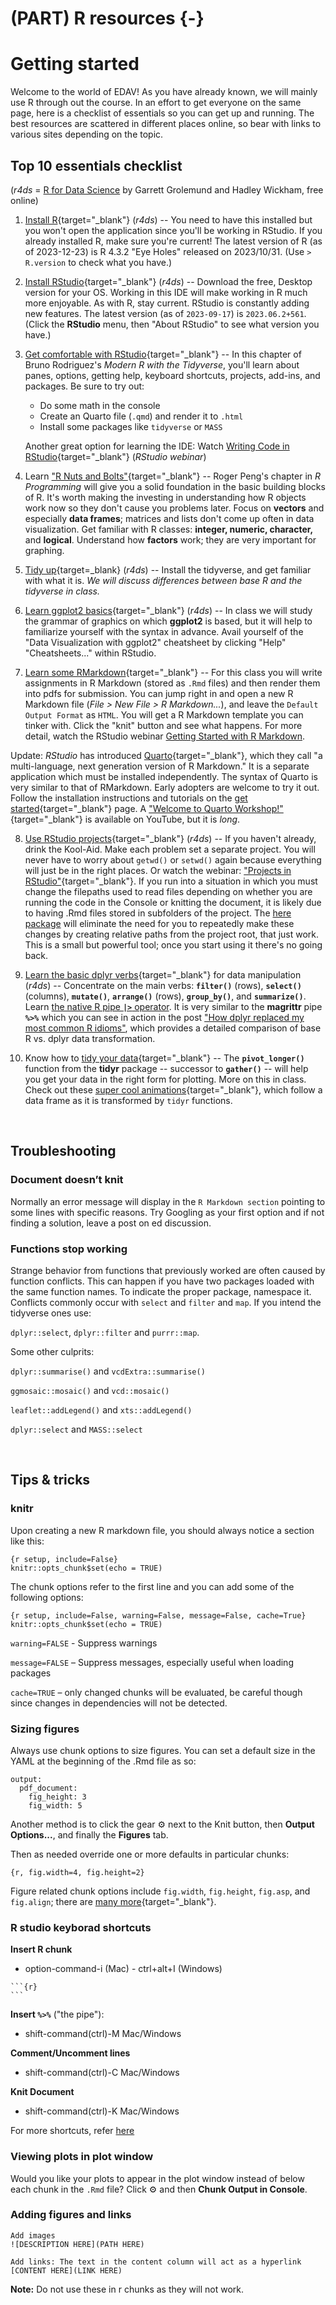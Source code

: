 # (PART) R resources {-}

# Getting started

Welcome to the world of EDAV! As you have already known, we will mainly use R through out the course. In an effort to get everyone on the same page, here is a checklist of essentials so you can get up and running. The best resources are scattered in different places online, so bear with links to various sites depending on the topic.

## Top 10 essentials checklist

(*r4ds* = [R for Data Science](https://r4ds.had.co.nz/) by Garrett Grolemund and Hadley Wickham, free online)




1. [Install R](https://r4ds.had.co.nz/introduction.html#r){target="_blank"} (*r4ds*) -- You need to have this installed but you won't open the application since you'll be working in RStudio. If you already installed R, make sure you're current! The latest version of R (as of 2023-12-23) is R 4.3.2 "Eye Holes" released on 2023/10/31. (Use `> R.version` to check what you have.)

2. [Install RStudio](https://r4ds.had.co.nz/introduction.html#rstudio){target="_blank"} (*r4ds*) -- Download the free, Desktop version for your OS. Working in this IDE will make working in R much more enjoyable. As with R, stay current. RStudio is constantly adding new features. The latest version (as of `2023-09-17`) is `2023.06.2+561`. (Click the **RStudio** menu, then "About RStudio" to see what version you have.)

3. [Get comfortable with RStudio](https://b-rodrigues.github.io/modern_R/getting-to-know-rstudio.html){target="_blank"} -- In this chapter of Bruno Rodriguez's *Modern R with the Tidyverse*, you'll learn about panes, options, getting help, keyboard shortcuts, projects, add-ins, and packages. Be sure to try out:

    - Do some math in the console
    - Create an Quarto file (`.qmd`) and render it to `.html`
    - Install some packages like `tidyverse` or `MASS`

    Another great option for learning the IDE: Watch [Writing Code in RStudio](https://rstudio.com/resources/webinars/programming-part-1-writing-code-in-rstudio/){target="_blank"} (*RStudio webinar*)

4. Learn ["R Nuts and Bolts"](https://bookdown.org/rdpeng/rprogdatascience/r-nuts-and-bolts.html){target="_blank"} -- Roger Peng's chapter in *R Programming* will give you a solid foundation in the basic building blocks of R. It's worth making the investing in understanding how R objects work now so they don't cause you problems later. Focus on **vectors** and especially **data frames**; matrices and lists don't come up often in data visualization.  Get familiar with R classes: **integer, numeric, character,** and **logical**. Understand how **factors** work; they are very important for graphing.

5. [Tidy up](https://r4ds.had.co.nz/introduction.html#the-tidyverse){target=_blank} (*r4ds*) -- Install the tidyverse, and get familiar with what it is. *We will discuss differences between base R and the tidyverse in class.*

6. [Learn ggplot2 basics](https://r4ds.had.co.nz/data-visualisation.html){target="_blank"} (*r4ds*) -- In class we will study the grammar of graphics on which **ggplot2** is based, but it will help to familiarize yourself with the syntax in advance. Avail yourself of the "Data Visualization with ggplot2" cheatsheet by clicking "Help" "Cheatsheets..." within RStudio.

7. [Learn some RMarkdown](https://rmarkdown.rstudio.com/articles_intro.html){target="_blank"} -- For this class you will write assignments in R Markdown (stored as `.Rmd` files) and then render them into pdfs for submission. You can jump right in and open a new R Markdown file (*File > New File > R Markdown...*), and leave the `Default Output Format` as `HTML`. You will get a R Markdown template you can tinker with. Click the "knit" button and see what happens. For more detail, watch the RStudio webinar [Getting Started with R Markdown](https://resources.rstudio.com/the-essentials-of-data-science/getting-started-with-r-markdown-60-02).

Update: *RStudio* has introduced [Quarto](https://quarto.org/docs/computations/r.html){target="_blank"}, which they call "a multi-language, next generation version of R Markdown." It is a separate application which must be installed independently. The syntax of Quarto is very similar to that of RMarkdown. Early adopters are welcome to try it out. Follow the installation instructions and tutorials on the [get started](https://quarto.org/docs/get-started/){target="_blank"} page. A ["Welcome to Quarto Workshop!"](https://www.youtube.com/watch?v=yvi5uXQMvu4){target="_blank"} is available on YouTube, but it is *long*.

8. [Use RStudio projects](https://r4ds.had.co.nz/workflow-projects.html){target="_blank"} (*r4ds*) -- If you haven't already, drink the Kool-Aid. Make each problem set a separate project. You will never have to worry about `getwd()` or `setwd()` again because everything will just be in the right places. Or watch the webinar: ["Projects in RStudio"](https://resources.rstudio.com/wistia-rstudio-essentials-2/rstudioessentialsmanagingpart1-2){target="_blank"}. If you run into a situation in which you must change the filepaths used to read files depending on whether you are running the code in the Console or knitting the document, it is likely due to having .Rmd files stored in subfolders of the project. The [here package](https://here.r-lib.org/) will eliminate the need for you to repeatedly make these changes by creating relative paths from the project root, that just work. This is a small but powerful tool; once you start using it there's no going back.

9. [Learn the basic dplyr verbs](https://r4ds.had.co.nz/transform.html){target="_blank"} for data manipulation (*r4ds*) -- Concentrate on the main verbs: **`filter()`** (rows), **`select()`** (columns), **`mutate()`**, **`arrange()`** (rows), **`group_by()`**, and **`summarize()`**. Learn [the native R pipe **`|>`** operator](https://www.tidyverse.org/blog/2023/04/base-vs-magrittr-pipe/). It is very similar to the **magrittr** pipe **`%>%`** which you can see in action in the post ["How dplyr replaced my most common R idioms"](https://www.r-bloggers.com/2014/02/how-dplyr-replaced-my-most-common-r-idioms/), which provides a detailed comparison of base R vs. dplyr data transformation.

10. Know how to [tidy your data](https://r4ds.had.co.nz/tidy-data.html){target="_blank"} -- The **`pivot_longer()`** function from the **tidyr** package -- successor to **`gather()`** -- will help you get your data in the right form for plotting.  More on this in class. Check out these [super cool animations](https://github.com/gadenbuie/tidyexplain){target="_blank"}, which follow a data frame as it is transformed by `tidyr` functions.

<br>

## Troubleshooting

### Document doesn’t knit

Normally an error message will display in the `R Markdown section` pointing to some lines with specific reasons. Try Googling as your first option and if not finding a solution, leave a post on ed discussion.

### Functions stop working

Strange behavior from functions that previously worked are often caused by function conflicts. This can happen if you have two packages loaded with the same function names. To indicate the proper package, namespace it. Conflicts commonly occur with `select` and `filter` and `map`. If you intend the tidyverse ones use:

`dplyr::select`, `dplyr::filter` and `purrr::map`.

Some other culprits:

`dplyr::summarise()` and `vcdExtra::summarise()`

`ggmosaic::mosaic()` and `vcd::mosaic()`

`leaflet::addLegend()` and `xts::addLegend()`

`dplyr::select` and `MASS::select`

<br>

## Tips & tricks

### knitr

Upon creating a new R markdown file, you should always notice a section like this:

```
{r setup, include=False}
knitr::opts_chunk$set(echo = TRUE)
```

The chunk options refer to the first line and you can add some of the following options:

```
{r setup, include=False, warning=False, message=False, cache=True}
knitr::opts_chunk$set(echo = TRUE)
```
`warning=FALSE` - Suppress warnings

`message=FALSE` – Suppress messages, especially useful when loading packages

`cache=TRUE` – only changed chunks will be evaluated, be careful though since changes in dependencies will not be detected.

### Sizing figures

Always use chunk options to size figures.  You can set a default size in the YAML at the beginning of the .Rmd file as so:

```
output:
  pdf_document:
    fig_height: 3
    fig_width: 5
```

Another method is to click the gear ⚙️ next to the Knit button, then  **Output Options...**, and finally the **Figures** tab.

Then as needed override one or more defaults in particular chunks:

`{r, fig.width=4, fig.height=2}`


Figure related chunk options include `fig.width`, `fig.height`, `fig.asp`, and `fig.align`; there are [many more](https://yihui.name/knitr/options/#plots){target="_blank"}.

### R studio keyborad shortcuts

**Insert R chunk**
- option-command-i  (Mac) - ctrl+alt+I  (Windows)


````
```{r}
```
````

**Insert `%>%`**   ("the pipe"):

- shift-command(ctrl)-M  Mac/Windows

**Comment/Uncomment lines**

- shift-command(ctrl)-C Mac/Windows

**Knit Document**

- shift-command(ctrl)-K  Mac/Windows

For more shortcuts, refer [here](https://support.rstudio.com/hc/en-us/articles/200711853-Keyboard-Shortcuts-in-the-RStudio-IDE)

### Viewing plots in plot window

Would you like your plots to appear in the plot window instead of below each chunk in the `.Rmd` file? Click ⚙️ and then  <i class="fas fa-check"></i> **Chunk Output in Console**.

### Adding figures and links

```
Add images
![DESCRIPTION HERE](PATH HERE)

Add links: The text in the content column will act as a hyperlink
[CONTENT HERE](LINK HERE)   
```

**Note:** Do not use these in r chunks as they will not work.


